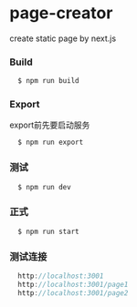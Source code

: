 # page-creator

create static page by next.js

### Build

```bash
  $ npm run build
```

### Export

export前先要启动服务

```bash
  $ npm run export
```

### 测试

```bash
  $ npm run dev
```

### 正式

```bash
  $ npm run start
```


### 测试连接

```js
  http://localhost:3001
  http://localhost:3001/page1
  http://localhost:3001/page2
```
